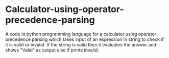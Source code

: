 # Calculator-using-operator-precedence-parsing
A code in python programming language for a calculator using operator precedence parsing which takes input of an expression in string to check if it is valid or invalid. If the string is valid then it evaluates the answer and shows "Valid" as output else if prints invalid.
